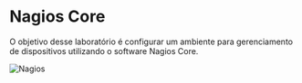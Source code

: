 # Nagios Core

O objetivo desse laboratório é configurar um ambiente para gerenciamento de dispositivos utilizando o software Nagios Core.

![Nagios](/images/arquitetura-nagios.png)